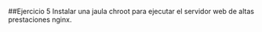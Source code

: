 ##Ejercicio 5
Instalar una jaula chroot para ejecutar el servidor web de altas prestaciones nginx.

